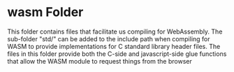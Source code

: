 # wasm Folder
This folder contains files that facilitate us compiling for WebAssembly. The sub-folder "std/" can be added to the include path when compiling for WASM to provide implementations for C standard library header files. The files in this folder provide both the C-side and javascript-side glue functions that allow the WASM module to request things from the browser